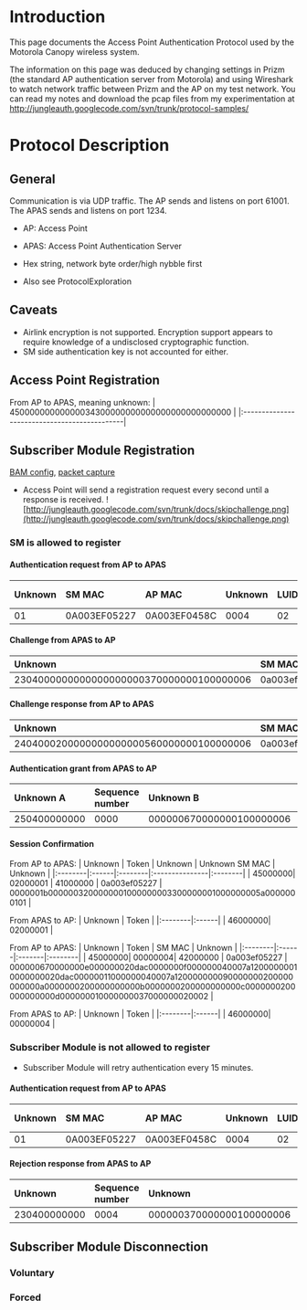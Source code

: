 # Introduction #

This page documents the Access Point Authentication Protocol  used by the Motorola Canopy wireless system.

The information on this page was deduced by changing settings in Prizm (the standard AP authentication server from Motorola) and using Wireshark to watch network traffic between Prizm and the AP on my test network. You can read my notes and download the pcap files from my experimentation at http://jungleauth.googlecode.com/svn/trunk/protocol-samples/

# Protocol Description #

## General ##

Communication is via UDP traffic. The AP sends and listens on port 61001. The APAS sends and listens on port 1234.
  * AP: Access Point
  * APAS: Access Point Authentication Server
  * Hex string, network byte order/high nybble first

  * Also see ProtocolExploration

## Caveats ##
  * Airlink encryption is not supported. Encryption support appears to require knowledge of a undisclosed cryptographic function.
  * SM side authentication key is not accounted for either.

## Access Point Registration ##

From AP to APAS, meaning unknown:
| 45000000000000034300000000000000000000000000 |
|:---------------------------------------------|

## Subscriber Module Registration ##
[BAM config](http://jungleauth.googlecode.com/svn/trunk/protocol-samples/sm%20config%201.txt), [packet capture](http://jungleauth.googlecode.com/svn/trunk/protocol-samples/sm%20config%201%20allowed%20try%201.pcap)
  * Access Point will send a registration request every second until a response is received.
![http://jungleauth.googlecode.com/svn/trunk/docs/skipchallenge.png](http://jungleauth.googlecode.com/svn/trunk/docs/skipchallenge.png)

### SM is allowed to register ###
#### Authentication request from AP to APAS ####
| Unknown | SM MAC | AP MAC | Unknown | LUID | Unknown | Sequence number |
|:--------|:-------|:-------|:--------|:-----|:--------|:----------------|
| 01      | 0A003EF05227 | 0A003EF0458C | 0004    | 02   | 0000    | 0000            |

#### Challenge from APAS to AP ####
| Unknown | SM MAC | Unknown |Crypto | Unknown|
|:--------|:-------|:--------|:------|:-------|
| 2304000000000000000000370000000100000006 | 0a003ef05227 | 0000000300000001000000000400000010|000012ec000016fc00006ba200005b60|0000000000000000 |

#### Challenge response from AP to APAS ####
| Unknown | SM MAC | Unknown | AP MAC | Unknown |
|:--------|:-------|:--------|:-------|:--------|
| 2404000200000000000000560000000100000006 | 0a003ef05227 | 000000060000002000000000000000000000000000000000000000000000000000000000000000000000000200000006 | 0a003ef0458c | 0000000500000006d6bb98d8cb5e00000000 |

#### Authentication grant from APAS to AP ####
| Unknown A | Sequence number | Unknown B | SM MAC | Unknown C | Unknown D | QoS preamble | [QoS string](QoSString.md) | Unknown E |
|:----------|:----------------|:----------|:-------|:----------|:----------|:-------------|:---------------------------|:----------|
| 250400000000 | 0000            | 000000670000000100000006 | 0a003ef05227 | 0000000300000001000000000700000018 | ab8d3702bcc7d757280a7d7848f32e5910bf994e739517c | 60000000600000020 | 008000800007a1200007a1200000000000000000000000000000000000000000 | 0000000000000000 |

#### Session Confirmation ####
From AP to APAS:
| Unknown | Token | Unknown | Unknown SM MAC | Unknown |
|:--------|:------|:--------|:---------------|:--------|
| 45000000| 02000001 | 41000000 | 0a003ef05227   | 0000001b0000003200000001000000003300000001000000005a0000000101 |

From APAS to AP:
| Unknown | Token |
|:--------|:------|
| 46000000| 02000001 |

From AP to APAS:
| Unknown | Token | SM MAC | Unknown |
|:--------|:------|:-------|:--------|
| 45000000| 00000004| 42000000 | 0a003ef05227 | 000000670000000e000000020dac0000000f000000040007a12000000010000000020dac00000011000000040007a120000000090000000200000000000a0000000200000000000b0000000200000000000c0000000200000000000d000000010000000037000000020002 |

From APAS to AP:
| Unknown | Token |
|:--------|:------|
| 46000000| 00000004 |

### Subscriber Module is not allowed to register ###
  * Subscriber Module will retry authentication every 15 minutes.
#### Authentication request from AP to APAS ####
| Unknown | SM MAC | AP MAC | Unknown | LUID | Sequence number |
|:--------|:-------|:-------|:--------|:-----|:----------------|
| 01      | 0A003EF05227 | 0A003EF0458C | 0004    | 02   | 00000000        |

#### Rejection response from APAS to AP ####
| Unknown | Sequence number | Unknown | SM MAC | Unknown |
|:--------|:----------------|:--------|:-------|:--------|
|  230400000000| 0004            | 000000370000000100000006 | 0a003ef05227 | 0000000300000001010000000400000010000000000000000000000000000000000000000000000000 |

## Subscriber Module Disconnection ##

### Voluntary ###

### Forced ###
